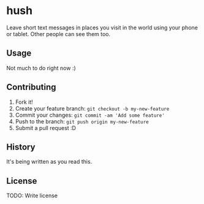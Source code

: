 # hush

Leave short text messages in places you visit in the world using your phone or tablet. Other people can see them too. 

## Usage

Not much to do right now :)

## Contributing

1. Fork it!
2. Create your feature branch: `git checkout -b my-new-feature`
3. Commit your changes: `git commit -am 'Add some feature'`
4. Push to the branch: `git push origin my-new-feature`
5. Submit a pull request :D

## History

It's being written as you read this.

## License

TODO: Write license
